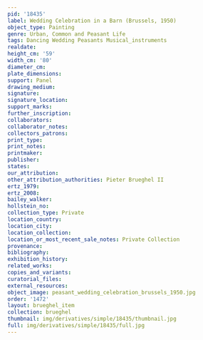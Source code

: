 ```yaml
---
pid: '18435'
label: Wedding Celebration in a Barn (Brussels, 1950)
object_type: Painting
genre: Urban, Common and Peasant Life
tags: Dancing Wedding Peasants Musical_instruments
realdate: 
height_cm: '59'
width_cm: '80'
diameter_cm: 
plate_dimensions: 
support: Panel
drawing_medium: 
signature: 
signature_location: 
support_marks: 
further_inscription: 
collaborators: 
collaborator_notes: 
collectors_patrons: 
print_type: 
print_notes: 
printmaker: 
publisher: 
states: 
our_attribution: 
other_attribution_authorities: Pieter Brueghel II
ertz_1979: 
ertz_2008: 
bailey_walker: 
hollstein_no: 
collection_type: Private
location_country: 
location_city: 
location_collection: 
location_or_most_recent_sale_notes: Private Collection
provenance: 
bibliography: 
exhibition_history: 
related_works: 
copies_and_variants: 
curatorial_files: 
external_resources: 
object_image: peasant_wedding_celebration_brussels_1950.jpg
order: '1472'
layout: brueghel_item
collection: brueghel
thumbnail: img/derivatives/simple/18435/thumbnail.jpg
full: img/derivatives/simple/18435/full.jpg
---
```

